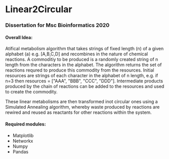 # Linear2Circular
### Dissertation for Msc Bioinformatics 2020

#### Overall Idea:
Atifical metabolism algorithm that takes strings of fixed length (n) of a given alphabet (a) e.g. [A,B,C,D] and recombines in the nature of chemical reactions. A commoditiy to be produced is a randomly created string of n length from the characters in the alphabet. The algorithm returns the set of reactions requred to produce this commodity from the resources. Initial resources are strings of each character in the alphabet of n length, e.g. if n=3 then resources = ["AAA", "BBB", "CCC", "DDD"]. Intermediate products produced by the chain of reactions can be added to the resources and used to create the commodity.

These linear metabolisms are then transformed inot circular ones using a Simulated Annealing algorithm, whereby waste produced by reactions are rewired and reused as reactants for other reactions within the system.

#### Required modules:
* Matplotlib
* Networkx
* Numpy
* Pandas
